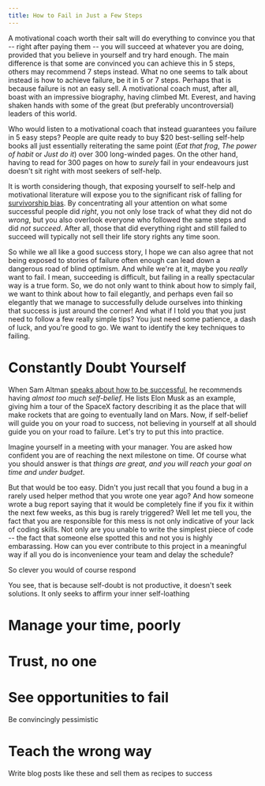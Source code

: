 ```yaml
---
title: How to Fail in Just a Few Steps
---
```


A motivational coach worth their salt will do everything to convince you that
-- right after paying them -- you will succeed at whatever you are doing,
provided that you believe in yourself and try hard enough. The main difference
is that some are convinced you can achieve this in 5 steps, others may
recommend 7 steps instead. What no one seems to talk about instead is how to
achieve failure, be it in 5 or 7 steps. <!--more-->Perhaps that is because
failure is not an easy sell. A motivational coach must, after all, boast with
an impressive biography, having climbed Mt. Everest, and having shaken hands
with some of the great (but preferably uncontroversial) leaders of this world.

Who would listen to a motivational coach that instead guarantees you failure in
5 easy steps? People are quite ready to buy $20 best-selling self-help
books all just essentially reiterating the same point (_Eat that frog_, _The
power of habit_ or _Just do it_) over 300 long-winded pages. On the other
hand, having to read for 300 pages on how to _surely_ fail in your endeavours
just doesn't sit right with most seekers of self-help.

It is worth considering though, that exposing yourself to self-help and
motivational literature will expose you to the significant risk of falling for
[survivorship bias](https://en.wikipedia.org/wiki/Survivorship_bias). By
concentrating all your attention on what some successful people did _right_,
you not only lose track of what they did not do _wrong_, but you also overlook
everyone who followed the same steps and did _not succeed_. After all, those
that did everything right and still failed to succeed will typically not sell
their life story rights any time soon.

So while we all like a good success story, I hope we can also agree that not
being exposed to stories of failure often enough can lead down a dangerous road
of blind optimism. And while we're at it, maybe you _really_ want to fail. I
mean, succeeding is difficult, but failing in a really spectacular way is a
true form. So, we do not only want to think about how to simply fail, we want
to think about how to fail elegantly, and perhaps even fail so elegantly that
we manage to successfully delude ourselves into thinking that success is just
around the corner! And what if I told you that you just need to follow a few
really simple tips? You just need some patience, a dash of luck, and you're
good to go. We want to identify the key techniques to failing.

# Constantly Doubt Yourself

When Sam Altman [speaks about how to be
successful](http://blog.samaltman.com/how-to-be-successful), he recommends
having _almost too much self-belief_. He lists Elon Musk as an example, giving
him a tour of the SpaceX factory describing it as the place that will make
rockets that are going to eventually land on Mars. Now, if self-belief will
guide you on your road to success, not believing in yourself at all should
guide you on your road to failure. Let's try to put this into practice.

Imagine yourself in a meeting with your manager. You are asked how confident
you are of reaching the next milestone on time. Of course what you should
answer is that _things are great, and you will reach your goal on time and
under budget_.

But that would be too easy. Didn't you just recall that you found a bug in a
rarely used helper method that you wrote one year ago? And how someone wrote a
bug report saying that it would be completely fine if you fix it within the
next few weeks, as this bug is rarely triggered? Well let me tell you, the fact
that you are responsible for this mess is not only indicative of your lack of
coding skills. Not only are you unable to write the simplest piece of code --
the fact that someone else spotted this and not you is highly embarassing. How
can you ever contribute to this project in a meaningful way if all you do is
inconvenience your team and delay the schedule?

So clever you would of course respond

You see, that is because self-doubt is not productive, it doesn't seek
solutions. It only seeks to affirm your inner self-loathing

# Manage your time, poorly

# Trust, no one

# See opportunities to fail

Be convincingly pessimistic

# Teach the wrong way

Write blog posts like these and sell them as recipes to success
